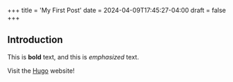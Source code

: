 +++
title = 'My First Post'
date = 2024-04-09T17:45:27-04:00
draft = false
+++
## Introduction

This is **bold** text, and this is *emphasized* text.

Visit the [Hugo](https://gohugo.io) website!